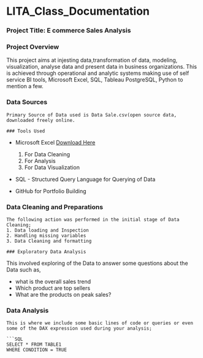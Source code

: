 # LITA_Class_Documentation

### Project Title: E commerce Sales Analysis

### Project Overview

This project aims at injesting data,transformation of data, modeling, visualization, analyse data and present data in business organizations. This is achieved through operational and analytic systems making use of self service BI tools, Microsoft Excel, SQL, Tableau PostgreSQL, Python to mention a few.

### Data Sources
```
Primary Source of Data used is Data Sale.csv(open source data, downloaded freely online.

### Tools Used
```
- Microsoft Excel [Download Here](https;//www.microsoft.com)
  1. For Data Cleaning
  2. For Analysis
  3. For Data Visualization
     
- SQL - Structured Query Language for Querying of Data
- GitHub for Portfolio Building

### Data Cleaning and Preparations
```
The following action was performed in the initial stage of Data Cleaning;
1. Data loading and Inspection
2. Handling missing variables
3. Data Cleaning and formatting

### Exploratory Data Analysis
```
This involved exploring of the Data to answer some questions about the Data such as,
- what is the overall sales trend
- Which product are top sellers
- What are the products on peak sales?
  
### Data Analysis
```
This is where we include some basic lines of code or queries or even some of the DAX expression used during your analysis;

```SQL
SELECT * FROM TABLE1
WHERE CONDITION = TRUE
```


   
